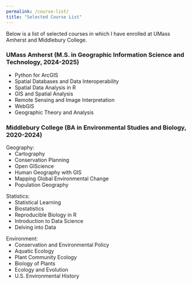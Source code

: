 ```yaml
---
permalink: /course-list/
title: "Selected Course List"
---
```


<script data-goatcounter="https://andy-gis-portfolio.goatcounter.com/count"
        async src="//gc.zgo.at/count.js"></script>

<style>
p:has(+ ul) {
  margin-bottom: 0;
}
p + ul {
  margin-top: 0;
}
</style>


Below is a list of selected courses in which I have enrolled at UMass Amherst and Middlebury College.

### UMass Amherst (M.S. in Geographic Information Science and Technology, 2024-2025)
* Python for ArcGIS
* Spatial Databases and Data Interoperability
* Spatial Data Analysis in R
* GIS and Spatial Analysis
* Remote Sensing and Image Interpretation
* WebGIS
* Geographic Theory and Analysis

### Middlebury College (BA in Environmental Studies and Biology, 2020-2024)
Geography:
* Cartography
* Conservation Planning
* Open GIScience
* Human Geography with GIS 
* Mapping Global Environmental Change
* Population Geography

Statistics:
* Statistical Learning
* Biostatistics
* Reproducible Biology in R
* Introduction to Data Science
* Delving into Data

Environment:
* Conservation and Environmental Policy
* Aquatic Ecology
* Plant Community Ecology
* Biology of Plants
* Ecology and Evolution
* U.S. Environmental History